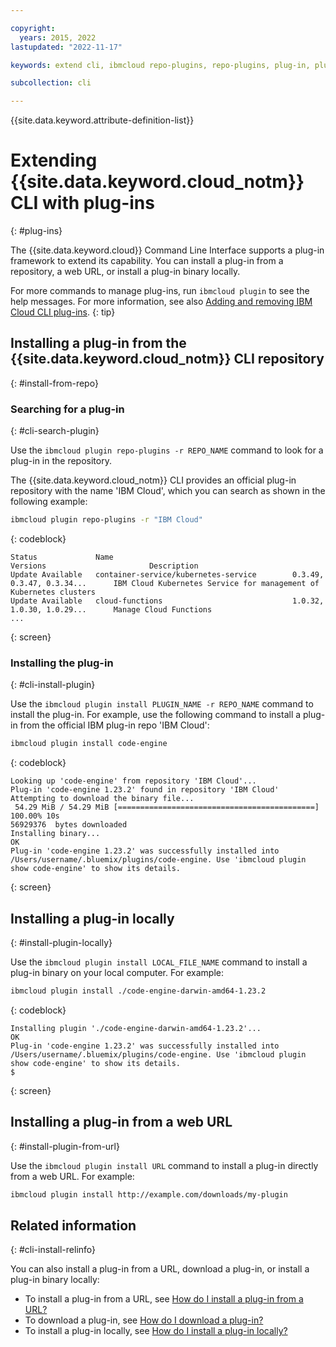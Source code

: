 ```yaml
---

copyright:
  years: 2015, 2022
lastupdated: "2022-11-17"

keywords: extend cli, ibmcloud repo-plugins, repo-plugins, plug-in, plugin, ibmcloud cli, ibmcloud, cli, command line, command-line, developer tools, plugin install

subcollection: cli

---
```


{{site.data.keyword.attribute-definition-list}}

# Extending {{site.data.keyword.cloud_notm}} CLI with plug-ins
{: #plug-ins}

The {{site.data.keyword.cloud}} Command Line Interface supports a plug-in framework to extend its capability. You can install a plug-in from a repository, a web URL, or install a plug-in binary locally.

For more commands to manage plug-ins, run `ibmcloud plugin` to see the help messages. For more information, see also [Adding and removing IBM Cloud CLI plug-ins](/docs/cli?topic=cli-ibmcloud_commands_settings).
{: tip}

## Installing a plug-in from the {{site.data.keyword.cloud_notm}} CLI repository
{: #install-from-repo}

### Searching for a plug-in
{: #cli-search-plugin}

Use the `ibmcloud plugin repo-plugins -r REPO_NAME` command to look for a plug-in in the repository.

The {{site.data.keyword.cloud_notm}} CLI provides an official plug-in repository with the name 'IBM Cloud', which you can search as shown in the following example:
```bash
ibmcloud plugin repo-plugins -r "IBM Cloud"
```
{: codeblock}

```text
Status             Name                                        Versions                       Description   
Update Available   container-service/kubernetes-service        0.3.49, 0.3.47, 0.3.34...      IBM Cloud Kubernetes Service for management of Kubernetes clusters   
Update Available   cloud-functions                             1.0.32, 1.0.30, 1.0.29...      Manage Cloud Functions 
...
```
{: screen}

### Installing the plug-in
{: #cli-install-plugin}

Use the `ibmcloud plugin install PLUGIN_NAME -r REPO_NAME` command to install the plug-in. For example, use the following command to install a plug-in from the official IBM plug-in repo 'IBM Cloud':
```bash
ibmcloud plugin install code-engine
```
{: codeblock}

```text
Looking up 'code-engine' from repository 'IBM Cloud'...
Plug-in 'code-engine 1.23.2' found in repository 'IBM Cloud'
Attempting to download the binary file...
 54.29 MiB / 54.29 MiB [============================================] 100.00% 10s
56929376  bytes downloaded
Installing binary...
OK
Plug-in 'code-engine 1.23.2' was successfully installed into /Users/username/.bluemix/plugins/code-engine. Use 'ibmcloud plugin show code-engine' to show its details.
```
{: screen}

## Installing a plug-in locally
{: #install-plugin-locally}

Use the `ibmcloud plugin install LOCAL_FILE_NAME` command to install a plug-in binary on your local computer. For example:
```bash
ibmcloud plugin install ./code-engine-darwin-amd64-1.23.2
```
{: codeblock}

```text
Installing plugin './code-engine-darwin-amd64-1.23.2'...
OK
Plug-in 'code-engine 1.23.2' was successfully installed into /Users/username/.bluemix/plugins/code-engine. Use 'ibmcloud plugin show code-engine' to show its details.
$
```
{: screen}

## Installing a plug-in from a web URL
{: #install-plugin-from-url}

Use the `ibmcloud plugin install URL` command to install a plug-in directly from a web URL. For example:
```bash
ibmcloud plugin install http://example.com/downloads/my-plugin
```

## Related information
{: #cli-install-relinfo}

You can also install a plug-in from a URL, download a plug-in, or install a plug-in binary locally:

* To install a plug-in from a URL, see [How do I install a plug-in from a URL?](/docs/cli?topic=cli-ibm-cli-faq#cli-install-plugin-url)
* To download a plug-in, see [How do I download a plug-in?](/docs/cli?topic=cli-ibm-cli-faq#cli-install-download-local)
* To install a plug-in locally, see [How do I install a plug-in locally?](/docs/cli?topic=cli-ibm-cli-faq#cli-install-plugin-local)

